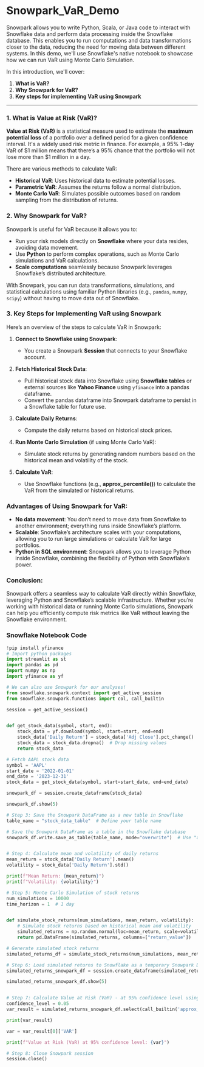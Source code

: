 # Snowpark_VaR_Demo

Snowpark allows you to write Python, Scala, or Java code to interact with Snowflake data and perform data processing inside the Snowflake database. This enables you to run computations and data transformations closer to the data, reducing the need for moving data between different systems. In this demo, we'll use Snowflake's native notebook to showcase how we can run VaR using Monte Carlo Simulation.

In this introduction, we'll cover:
1. **What is VaR?**
2. **Why Snowpark for VaR?**
3. **Key steps for implementing VaR using Snowpark**


---

### 1. What is Value at Risk (VaR)?
**Value at Risk (VaR)** is a statistical measure used to estimate the **maximum potential loss** of a portfolio over a defined period for a given confidence interval. It's a widely used risk metric in finance. For example, a 95% 1-day VaR of $1 million means that there’s a 95% chance that the portfolio will not lose more than $1 million in a day.

There are various methods to calculate VaR:
- **Historical VaR**: Uses historical data to estimate potential losses.
- **Parametric VaR**: Assumes the returns follow a normal distribution.
- **Monte Carlo VaR**: Simulates possible outcomes based on random sampling from the distribution of returns.

### 2. Why Snowpark for VaR?
Snowpark is useful for VaR because it allows you to:
- Run your risk models directly on **Snowflake** where your data resides, avoiding data movement.
- Use **Python** to perform complex operations, such as Monte Carlo simulations and VaR calculations.
- **Scale computations** seamlessly because Snowpark leverages Snowflake’s distributed architecture.

With Snowpark, you can run data transformations, simulations, and statistical calculations using familiar Python libraries (e.g., `pandas`, `numpy`, `scipy`) without having to move data out of Snowflake.

### 3. Key Steps for Implementing VaR using Snowpark

Here’s an overview of the steps to calculate VaR in Snowpark:

1. **Connect to Snowflake using Snowpark**:
   - You create a Snowpark **Session** that connects to your Snowflake account.

2. **Fetch Historical Stock Data**:
   - Pull historical stock data into Snowflake using **Snowflake tables** or external sources like **Yahoo Finance** using `yfinance` into a pandas dataframe.
   - Convert the pandas dataframe into Snowpark dataframe to persist in a Snowflake table for future use.

3. **Calculate Daily Returns**:
   - Compute the daily returns based on historical stock prices.

4. **Run Monte Carlo Simulation** (if using Monte Carlo VaR):
   - Simulate stock returns by generating random numbers based on the historical mean and volatility of the stock.

5. **Calculate VaR**:
   - Use Snowflake functions (e.g., **approx_percentile()**) to calculate the VaR from the simulated or historical returns.


### Advantages of Using Snowpark for VaR:
- **No data movement**: You don’t need to move data from Snowflake to another environment; everything runs inside Snowflake’s platform.
- **Scalable**: Snowflake’s architecture scales with your computations, allowing you to run large simulations or calculate VaR for large portfolios.
- **Python in SQL environment**: Snowpark allows you to leverage Python inside Snowflake, combining the flexibility of Python with Snowflake’s power.



### Conclusion:
Snowpark offers a seamless way to calculate VaR directly within Snowflake, leveraging Python and Snowflake’s scalable infrastructure. Whether you’re working with historical data or running Monte Carlo simulations, Snowpark can help you efficiently compute risk metrics like VaR without leaving the Snowflake environment.

### Snowflake Notebook Code
```python
!pip install yfinance
# Import python packages
import streamlit as st
import pandas as pd
import numpy as np
import yfinance as yf

# We can also use Snowpark for our analyses!
from snowflake.snowpark.context import get_active_session
from snowflake.snowpark.functions import col, call_builtin

session = get_active_session()


def get_stock_data(symbol, start, end):
    stock_data = yf.download(symbol, start=start, end=end)
    stock_data['Daily Return'] = stock_data['Adj Close'].pct_change()
    stock_data = stock_data.dropna()  # Drop missing values
    return stock_data

# Fetch AAPL stock data
symbol = 'AAPL'
start_date = '2022-01-01'
end_date = '2023-12-31'
stock_data = get_stock_data(symbol, start=start_date, end=end_date)

snowpark_df = session.create_dataframe(stock_data)

snowpark_df.show(5)

# Step 3: Save the Snowpark DataFrame as a new table in Snowflake
table_name = "stock_data_table"  # Define your table name

# Save the Snowpark DataFrame as a table in the Snowflake database
snowpark_df.write.save_as_table(table_name, mode="overwrite")  # Use "append" if you want to add to an existing table


# Step 4: Calculate mean and volatility of daily returns
mean_return = stock_data['Daily Return'].mean()
volatility = stock_data['Daily Return'].std()

print(f"Mean Return: {mean_return}")
print(f"Volatility: {volatility}")

# Step 5: Monte Carlo Simulation of stock returns
num_simulations = 10000
time_horizon = 1  # 1 day


def simulate_stock_returns(num_simulations, mean_return, volatility):
    # Simulate stock returns based on historical mean and volatility
    simulated_returns = np.random.normal(loc=mean_return, scale=volatility, size=num_simulations)
    return pd.DataFrame(simulated_returns, columns=["return_value"])

# Generate simulated stock returns
simulated_returns_df = simulate_stock_returns(num_simulations, mean_return, volatility)

# Step 6: Load simulated returns to Snowflake as a temporary Snowpark DataFrame
simulated_returns_snowpark_df = session.create_dataframe(simulated_returns_df)

simulated_returns_snowpark_df.show(5)


# Step 7: Calculate Value at Risk (VaR) - at 95% confidence level using Snowpark's approx_percentile
confidence_level = 0.05
var_result = simulated_returns_snowpark_df.select(call_builtin('approx_percentile', col('"return_value"'), confidence_level).alias('VaR')).collect()

print(var_result)

var = var_result[0]['VAR']

print(f"Value at Risk (VaR) at 95% confidence level: {var}")

# Step 8: Close Snowpark session
session.close()


